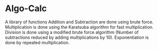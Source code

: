 # Algo-Calc
A library of functions
Addition and Subtraction are done using brute force.
Multiplication is done using the Karatsuba algorithm for fast multiplication.
Division is done using a modified brute force algorithm 
(Number of subtractions reduced by adding multiplications by 10).
Exponentiation is done by repeated multiplication.

